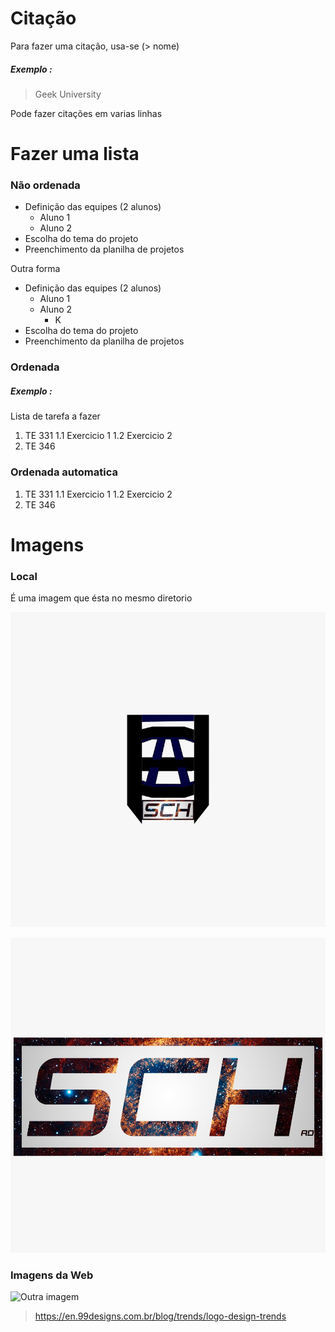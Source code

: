 # Citação

Para fazer uma citação, usa-se (> nome)

##### Exemplo :

> Geek University

Pode fazer citações em varias linhas

# Fazer uma lista 
### Não ordenada

- Definição das equipes (2 alunos)
  - Aluno 1
  - Aluno 2
- Escolha do tema do projeto
- Preenchimento da planilha de projetos

Outra forma 

* Definição das equipes (2 alunos)
  * Aluno 1
  * Aluno 2
    * K
* Escolha do tema do projeto
* Preenchimento da planilha de projetos

### Ordenada

##### Exemplo : 

Lista de tarefa a fazer

1. TE 331
  1.1 Exercicio 1
  1.2 Exercicio 2
2. TE 346

### Ordenada automatica

1. TE 331
  1.1 Exercicio 1
  1.2 Exercicio 2
1. TE 346

# Imagens 

### Local

É uma imagem que ésta no mesmo diretorio

![Meu logo](logo1.jpg "Meu primeiro logo")

![Meu logo](logo2.jpg "Outra versão")

### Imagens da Web

![Outra imagem](https://99designs-blog.imgix.net/blog/wp-content/uploads/2020/11/fea954f1-90ff-4dbe-984b-5dd3bb75e5f8-e1605271430129.png?auto=format&q=60&fit=max&w=930 "Image from 99 designs")

> <https://en.99designs.com.br/blog/trends/logo-design-trends>




